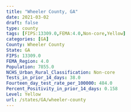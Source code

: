 ```yaml
---
title: "Wheeler County, GA"
date: 2021-03-02
draft: false
type: county
tags: [FIPS:13309.0,FEMA:4.0,Non-core,Yellow]
categories: [GA]
County: Wheeler County
State: GA
FIPS: 13309.0
FEMA_Region: 4.0
Population: 7855.0
NCHS_Urban_Rural_Classification: Non-core
Tests_in_prior_14_days: 38.0
Fourteen_day_test_rate_per_100000: 484.0
Percent_Positivity_in_prior_14_days: 0.158
Level: Yellow
url: /states/GA/wheeler-county
---
```



